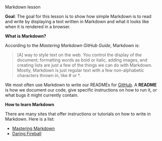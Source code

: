 Markdown lesson

**Goal**: The goal for this lesson is to show how simple Markdown is to read and write by displaying a text written in Markdown and what it looks like when it is rendered in a browser.

**What is Markdown?**

According to the _Mastering Markdown GitHub Guide_, Markdown is:

>[A] way to style text on the web. You control the display of the document; formatting words as bold or italic, adding images, and creating lists are just a few of the things we can do with Markdown. Mostly, Markdown is just regular text with a few non-alphabetic characters thrown in, like # or *.

We most often use Markdown to write our READMEs for [GitHub](https://github.com/). A **README** is how we document our code, give specific instructions on how to run it, or what bugs it might currently contain.

**How to learn Markdown**

There are many sites that offer instructions or tutorials on how to write in Markdown. Here is a list:

* [Mastering Markdown](https://guides.github.com/features/mastering-markdown)
* [Daring Fireball](http://daringfireball.net/projects/markdown/syntax)

